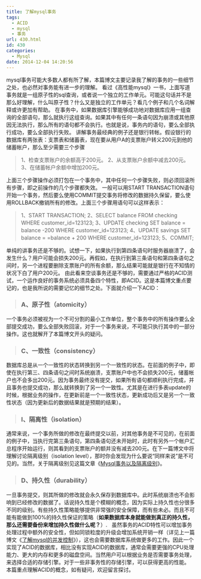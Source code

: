 ```yaml
---
title: 了解mysql事务
tags:
  - ACID
  - mysql
  - 事务
url: 430.html
id: 430
categories:
  - Mysql
date: 2014-12-04 14:20:56
---
```


mysql事务可能大多数人都有所了解，本篇博文主要记录我了解的事务的一些细节之处，也必然对事务能有进一步的理解。 看过《高性能mysql》一书，上面写道事务就是一组原子性的sql查询，或者说一个独立的工作单元。可能这句话并不是那么好理解，什么叫原子性？什么又是独立的工作单元？看几个例子和几个名词解释或许更加有帮助。 在事务中，如果数据库引擎能够成功地对数据库应用一组查询的全部语句，那么就执行这组查询。如果其中有任何一条语句因为崩溃或其他原因无法执行，那么所有的语句都不会执行。也就是说，事务内的语句，要么全部执行成功，要么全部执行失败。 讲解事务最经典的例子还是银行转帐。假设银行的数据库有两张表：支票表和储蓄表，现在要从用户A的支票账户转义200元到他的储蓄帐户，那么至少需要三个步骤

> 1、检查支票账户的余额高于200元。 2、从支票账户余额中减去200元。 3、在储蓄帐户余额中增加200元。

上面三个步骤操作必须打包在一个事务中，其中任何一个步骤失败，则必须回滚所有步骤，即之前操作的几个步骤都失效。 一般可以用START TRANSACTION语句开始一个事务，然后要么使用COMMIT提交事务将修改的数据持久保留，要么使用ROLLBACK撤销所有的修改。上面三个步骤用语句可以这样表示：

> 1、START TRANSACTION; 2、SELECT balance FROM checking WHERE customer\_id=123123; 3、UPDATE checking SET balance = balance -200 WHERE customer\_id=123123; 4、UPDATE savings SET balance = =balance + 200 WHERE customer_id=123123; 5、COMMIT;

单纯的讲事务还是不够的。试想一下，如果执行到第四条语句时服务器崩溃了，会发生什么？用户可能会损失200元。再假如，在执行到第三条语句和第四条语句之间时，另一个进程要删除支票账户的所有余额，那么结果可能就是银行在不知情的状况下白了用户200元。 由此看来空谈事务还是不够的，需要通过严格的ACID测试，一个运作良好的事务系统必须具备四个特性，即ACID。这是本篇博文重点要记的，也是我所说的需要记忆的细节之处。下面就介绍一下ACID：

> ### A、原子性（atomicity）

一个事务必须被视为一个不可分割的最小工作单位，整个事务中的所有操作要么全部提交成功，要么全部失败回滚，对于一个事务来说，不可能只执行其中的一部分操作。这也就解开了本篇博文开头的疑问。

> ### C、一致性（consistency）

数据库总是从一个一致性的状态转换到另一个一致性的状态。在前面的例子中，即使在执行第三、四条语句之间时系统崩溃，支票账户中也不会损失200元，储蓄帐户也不会多出200元。因为事务最终没有提交，如果所有语句都顺利执行完成，并且事务也提交成功，那么就转换到了另一个一致性。尤其是在进行多表update的时候，根据业务的操作，在更新前是一个一致性状态，更新成功后又是另一个一致性状态（因为更新后的数据结果就是预期的结果）。

> ### I、隔离性（isolation）

通常来说，一个事务所做的修改在最终提交以前，对其他事务是不可见的，在前面的例子中，当执行完第三条语句，第四条语句还未开始时，此时有另外一个帐户汇总程序开始运行，则其看到的支票账户的额并没有减去200元。在下一篇博文中将理解讨论隔离级别（isolation level），那时你会发现为什么要说“同样来说”是不可见的。当然，关于隔离级别见这篇文章《[Mysql事务以及隔离级别](http://www.veitor.net/article/319.html "Mysql事务以及隔离级别")》。

> ### D、持久性（durability）

一旦事务提交，则其所做的修改就会永久保存到数据库中。此时系统崩溃也不会影响到已经修改的数据了。话说持久性是个模糊的概念，因为实际上持久性也分很多不同的级别。有些持久性策略能够提供非常强的安全保障，而有些未必。而且不可能有能做到100%的持久性保证的策略（**如果数据库本身就能做到真正的持久性，那么还需要备份来增加持久性做什么呢？**）.   虽然事务的ACID特性可以增加事务处理过程中额外的安全性，但如同锁粒度的升级会增加系统开销一样（详见上一篇博文《[了解mysql的并发控制](http://www.veitor.net/article/427.html "了解mysql的并发控制")》），这也会需要数据库系统做更多的工作。因此一个实现了ACID的数据库，相比没有实现ACID的数据库，通常会需要更强的CPU处理能力、更大的内存和更多的磁盘空间。当然用户可以根据业务是否需要事务处理，来选择合适的存储引擎。对于一些非事务性的存储引擎，可以获得更高的性能。 本篇重点理解ACID的概念，如有疑问，欢迎留言探讨。